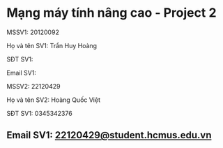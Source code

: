# Mạng máy tính nâng cao - Project 2 

MSSV1: 20120092

Họ và tên SV1: Trần Huy Hoàng

SĐT SV1:

Email SV1: 


MSSV2: 22120429

Họ và tên SV2: Hoàng Quốc Việt

SĐT SV1: 0345342376

Email SV1: 22120429@student.hcmus.edu.vn
---
